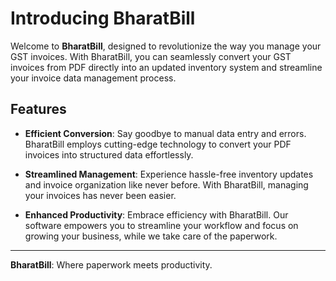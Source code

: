 # Introducing BharatBill

Welcome to **BharatBill**, designed to revolutionize the way you manage your GST invoices. With BharatBill, you can seamlessly convert your GST invoices from PDF directly into an updated inventory system and streamline your invoice data management process.

## Features

- **Efficient Conversion**: Say goodbye to manual data entry and errors. BharatBill employs cutting-edge technology to convert your PDF invoices into structured data effortlessly.

- **Streamlined Management**: Experience hassle-free inventory updates and invoice organization like never before. With BharatBill, managing your invoices has never been easier.

- **Enhanced Productivity**: Embrace efficiency with BharatBill. Our software empowers you to streamline your workflow and focus on growing your business, while we take care of the paperwork.

---

**BharatBill**: Where paperwork meets productivity.

